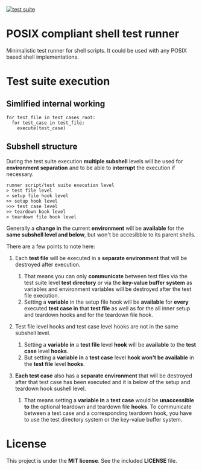 [![test suite](https://github.com/dotmodules/dm-test/actions/workflows/test_suite.yml/badge.svg)](https://github.com/dotmodules/dm-test/actions/workflows/test_suite.yml)

# POSIX compliant shell test runner

Minimalistic test runner for shell scripts. It could be used with any POSIX
based shell implementations.

# Test suite execution

## Simlified internal working

```
for test_file in test_cases_root:
  for test_case in test_file:
    execute(test_case)
```
## Subshell structure

During the test suite execution __multiple subshell__ levels will be used for
__environment separation__ and to be able to __interrupt__ the execution if
necessary.

```
runner script/test suite execution level
> test file level
> setup file hook level
>> setup hook level
>>> test case level
>> teardown hook level
> teardown file hook level
```

Generally a __change in__ the current __environment__ will be __available__ for
the __same subshell level and below__, but won't be accesibble to its parent
shells.

There are a few points to note here:

1. Each __test file__ will be executed in a __separate environment__ that will
   be destroyed after execution.
    1. That means you can only __communicate__ between test files via the test
       suite level __test directory__ or via the __key-value buffer system__ as
       variables and environment variables will be destroyed after the test
       file execution.
    1. Setting a __variable__ in the setup file hook will be __available__ for
       __every__ executed __test case in__ that __test file__ as well as for
       the all inner setup and teardown hooks and for the teardown file hook.

1. Test file level hooks and test case level hooks are not in the same subshell
   level.
    1. Setting a __variable in__ a __test file__ level __hook__ will be
       __available__ to the __test case__ level __hooks__.
    1. But setting a __variable in__ a __test case__ level __hook won't be available__
       in the __test file__ level __hooks__.

1. __Each test case__ also has a __separate environment__ that will be destroyed after
   that test case has been executed and it is below of the setup and teardown
   hook sushell level.
    1. That means setting a __variable in__ a __test case__ would be
       __unaccessible to__ the optional teardown and teardown file __hooks__.
       To communicate between a test case and a corresponding teardown hook,
       you have to use the test directory system or the key-value buffer
       system.

# License

This project is under the __MIT license__. See the included __LICENSE__ file.
